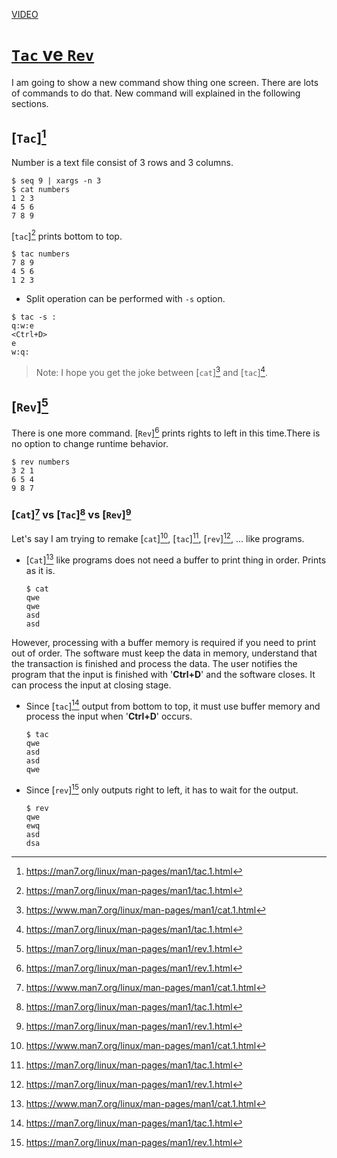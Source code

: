 [VIDEO](https://youtu.be/HfkMWo9ogh0)

# [`Tac` ve `Rev`](https://youtu.be/HfkMWo9ogh0)

I am going to show a new command show thing one screen. There are lots of commands to do that. New command will explained in the following sections.

## [`Tac`][^tac]

Number is a text file consist of 3 rows and 3 columns.

``` shell
$ seq 9 | xargs -n 3
$ cat numbers 
1 2 3
4 5 6
7 8 9
```

[`tac`][^tac] prints bottom to top.

``` shell
$ tac numbers
7 8 9
4 5 6
1 2 3
```

- Split operation can be performed with `-s` option.

``` shell
$ tac -s :
q:w:e
<Ctrl+D>
e
w:q:
```

> Note: I hope you get the joke between [`cat`][^cat] and [`tac`][^tac].

## [`Rev`][^rev]

There is one more command. [`Rev`][^rev] prints rights to left in this time.There is no option to change runtime behavior.

``` shell
$ rev numbers
3 2 1
6 5 4
9 8 7
```


### [`Cat`][^cat] vs [`Tac`][^tac] vs [`Rev`][^rev]

Let's say I am trying to remake [`cat`][^cat], [`tac`][^tac], [`rev`][^rev], ... like programs.

- [`Cat`][^cat] like programs does not need a buffer to print thing in order. Prints as it is.

    ``` shell
    $ cat
    qwe
    qwe
    asd
    asd
    ```

However, processing with a buffer memory is required if you need to print out of order. The software must keep the data in memory, understand that the transaction is finished and process the data. The user notifies the program that the input is finished with '**Ctrl+D**' and the software closes. It can process the input at closing stage.

- Since [`tac`][^tac] output from bottom to top, it must use buffer memory and process the input when '**Ctrl+D**' occurs.

    ``` shell
    $ tac
    qwe
    asd
    asd
    qwe
    ```

- Since [`rev`][^rev] only outputs right to left, it has to wait for the output.

    ``` shell
    $ rev
    qwe
    ewq
    asd
    dsa
    ```

[^cat]: <https://www.man7.org/linux/man-pages/man1/cat.1.html>
[^tac]: <https://man7.org/linux/man-pages/man1/tac.1.html>
[^rev]: <https://man7.org/linux/man-pages/man1/rev.1.html>
